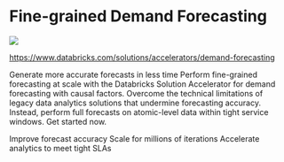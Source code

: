 # Fine-grained Demand Forecasting
<img src="https://www.databricks.com/wp-content/uploads/2022/03/build-fine-grained-demand-forecasts-ui-hex.png">

https://www.databricks.com/solutions/accelerators/demand-forecasting


Generate more accurate forecasts in less time
Perform fine-grained forecasting at scale with the Databricks Solution Accelerator for demand forecasting with causal factors. Overcome the technical limitations of legacy data analytics solutions that undermine forecasting accuracy. Instead, perform full forecasts on atomic-level data within tight service windows. Get started now.

Improve forecast accuracy
Scale for millions of iterations
Accelerate analytics to meet tight SLAs
